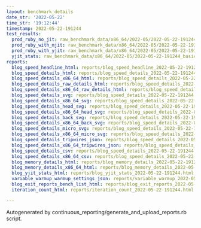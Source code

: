 ```yaml
---
layout: benchmark_details
date_str: '2022-05-22'
time_str: '19:12:44'
timestamp: 2022-05-22-191244
test_results:
  prod_ruby_no_jit: raw_benchmark_data/x86_64/2022-05/2022-05-22-191244_basic_benchmark_prod_ruby_no_jit.json
  prod_ruby_with_mjit: raw_benchmark_data/x86_64/2022-05/2022-05-22-191244_basic_benchmark_prod_ruby_with_mjit.json
  prod_ruby_with_yjit: raw_benchmark_data/x86_64/2022-05/2022-05-22-191244_basic_benchmark_prod_ruby_with_yjit.json
  yjit_stats: raw_benchmark_data/x86_64/2022-05/2022-05-22-191244_basic_benchmark_yjit_stats.json
reports:
  blog_speed_headline_html: reports/blog_speed_headline_2022-05-22-191244.html
  blog_speed_details_html: reports/blog_speed_details_2022-05-22-191244.html
  blog_speed_details_x86_64_html: reports/blog_speed_details_2022-05-22-191244.x86_64.html
  blog_speed_details_raw_details_html: reports/blog_speed_details_2022-05-22-191244.raw_details.html
  blog_speed_details_x86_64_raw_details_html: reports/blog_speed_details_2022-05-22-191244.x86_64.raw_details.html
  blog_speed_details_svg: reports/blog_speed_details_2022-05-22-191244.svg
  blog_speed_details_x86_64_svg: reports/blog_speed_details_2022-05-22-191244.x86_64.svg
  blog_speed_details_head_svg: reports/blog_speed_details_2022-05-22-191244.head.svg
  blog_speed_details_x86_64_head_svg: reports/blog_speed_details_2022-05-22-191244.x86_64.head.svg
  blog_speed_details_back_svg: reports/blog_speed_details_2022-05-22-191244.back.svg
  blog_speed_details_x86_64_back_svg: reports/blog_speed_details_2022-05-22-191244.x86_64.back.svg
  blog_speed_details_micro_svg: reports/blog_speed_details_2022-05-22-191244.micro.svg
  blog_speed_details_x86_64_micro_svg: reports/blog_speed_details_2022-05-22-191244.x86_64.micro.svg
  blog_speed_details_tripwires_json: reports/blog_speed_details_2022-05-22-191244.tripwires.json
  blog_speed_details_x86_64_tripwires_json: reports/blog_speed_details_2022-05-22-191244.x86_64.tripwires.json
  blog_speed_details_csv: reports/blog_speed_details_2022-05-22-191244.csv
  blog_speed_details_x86_64_csv: reports/blog_speed_details_2022-05-22-191244.x86_64.csv
  blog_memory_details_html: reports/blog_memory_details_2022-05-22-191244.html
  blog_memory_details_x86_64_html: reports/blog_memory_details_2022-05-22-191244.x86_64.html
  blog_yjit_stats_html: reports/blog_yjit_stats_2022-05-22-191244.html
  variable_warmup_warmup_settings_json: reports/variable_warmup_2022-05-22-191244.warmup_settings.json
  blog_exit_reports_bench_list_html: reports/blog_exit_reports_2022-05-22-191244.bench_list.html
  iteration_count_html: reports/iteration_count_2022-05-22-191244.html

---
```

Autogenerated by continuous_reporting/generate_and_upload_reports.rb script.
